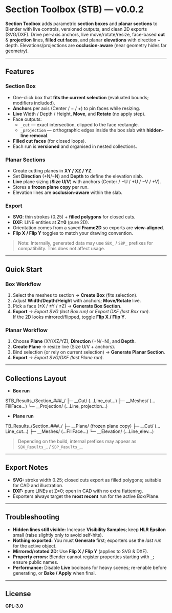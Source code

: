 # Section Toolbox (STB) — v0.0.2

**Section Toolbox** adds parametric **section boxes** and **planar sections** to Blender with live controls, versioned outputs, and clean 2D exports (SVG/DXF). Drive per-axis anchors, live move/rotate/resize, face-based **cut** & **projection** lines, **filled cut faces**, and planar **elevations** with direction + depth. Elevations/projections are **occlusion-aware** (near geometry hides far geometry).

---

## Features

### Section Box
- One-click box that **fits the current selection** (evaluated bounds; modifiers included).
- **Anchors** per axis (Center / − / +) to pin faces while resizing.
- **Live** Width / Depth / Height, **Move**, and **Rotate** (no apply step).
- Face outputs:
  - `_cut` — exact intersection, clipped to the face rectangle.
  - `_projection` — orthographic edges inside the box slab with **hidden-line removal**.
- **Filled cut faces** (for closed loops).
- Each run is **versioned** and organised in nested collections.

### Planar Sections
- Create cutting planes in **XY / XZ / YZ**.
- Set **Direction** (+N/−N) and **Depth** to define the elevation slab.
- **Live** plane sizing (**Size U/V**) with anchors (Center / −U / +U / −V / +V).
- Stores a **frozen plane copy** per run.
- Elevation lines are **occlusion-aware** within the slab.

### Export
- **SVG**: thin strokes (0.25) + **filled polygons** for closed cuts.
- **DXF**: LINE entities at **Z=0** (pure 2D).
- Orientation comes from a saved **Frame2D** so exports are **view-aligned**.
- **Flip X / Flip Y** toggles to match your drawing convention.

> Note: Internally, generated data may use `SBX_` / `SBP_` prefixes for compatibility. This does not affect usage.

---

## Quick Start

### Box Workflow
1. Select the meshes to section → **Create Box** (fits selection).
2. Adjust **Width/Depth/Height** with anchors; **Move/Rotate** live.
3. Pick a face (±X / ±Y / ±Z) → **Generate Box Section**.
4. **Export** → _Export SVG (last Box run)_ or _Export DXF (last Box run)_.  
   If the 2D looks mirrored/flipped, toggle **Flip X / Flip Y**.

### Planar Workflow
1. Choose **Plane** (XY/XZ/YZ), **Direction** (+N/−N), and **Depth**.
2. **Create Plane** → resize live (Size U/V + anchors).
3. Bind selection (or rely on current selection) → **Generate Planar Section**.
4. **Export** → _Export SVG/DXF (last Plane run)_.

---

## Collections Layout

- **Box run**

STB_Results_<BoxName>/Section_###_<Face>/
├─ __Cut/ (…Line_cut…)
├─ __Meshes/ (…FillFace…)
└─ __Projection/ (…Line_projection…)


- **Plane run**

TB_Results_<PlaneName>/Section_###_<Tag>/
├─ __Plane/ (frozen plane copy)
├─ __Cut/ (…Line_cut…)
├─ __Meshes/ (…FillFace…)
└─ __Elevation/ (…Line_elev…)


> Depending on the build, internal prefixes may appear as `SBX_Results_…` / `SBP_Results_…`.

---

## Export Notes
- **SVG:** stroke width 0.25; closed cuts export as filled polygons; suitable for CAD and illustration.
- **DXF:** pure LINEs at Z=0; open in CAD with no extra flattening.
- Exporters always target the **most recent** run for the active Box/Plane.

---

## Troubleshooting
- **Hidden lines still visible:** Increase **Visibility Samples**; keep **HLR Epsilon** small (raise slightly only to avoid self-hits).
- **Nothing exported:** You must **Generate** first; exporters use the *last run* for the active object.
- **Mirrored/rotated 2D:** Use **Flip X / Flip Y** (applies to SVG & DXF).
- **Property errors:** Blender cannot register properties starting with `_`; ensure public names.
- **Performance:** Disable **Live** booleans for heavy scenes; re-enable before generating, or **Bake / Apply** when final.

---

## License
**GPL-3.0**
